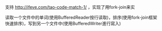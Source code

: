支持 http://ifeve.com/tao-code-match-1/ ，实现了用fork-join来实 <p />
读取一个文件中的单词(使用BufferedReader按行读取)，排序(使用fork-join框架快速排序)，写到另一个文件中(使用BufferedWriter進行寫入)
